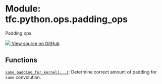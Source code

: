<div itemscope itemtype="http://developers.google.com/ReferenceObject">
<meta itemprop="name" content="tfc.python.ops.padding_ops" />
<meta itemprop="path" content="Stable" />
</div>

# Module: tfc.python.ops.padding_ops

Padding ops.




<table class="tfo-github-link" align="left">
<a target="_blank" href="https://github.com/tensorflow/compression/tree/master/tensorflow_compression/python/ops/padding_ops.py">
  <img src="https://www.tensorflow.org/images/GitHub-Mark-32px.png" />
  View source on GitHub
</a>
</table>

<!-- Placeholder for "Used in" -->


## Functions

[`same_padding_for_kernel(...)`](../../../tfc/same_padding_for_kernel.md): Determine correct amount of padding for `same` convolution.

